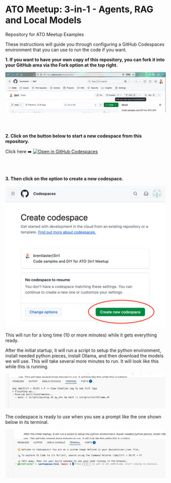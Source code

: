 # ATO Meetup: 3-in-1 - Agents, RAG and Local Models

Repository for ATO Meetup Examples

These instructions will guide you through configuring a GitHub Codespaces environment that you can use to run the code if you want. 

**1. If you want to have your own copy of this repository, you can fork it into your GitHub area via the **Fork** option at the top right.**

![Forking repository](./images/3in1d.png?raw=true "Forking repository")

<br><br>

**2. Click on the button below to start a new codespace from this repository.**

Click here ➡️  [![Open in GitHub Codespaces](https://github.com/codespaces/badge.svg)](https://codespaces.new/brentlaster/3in1?quickstart=1)

<br><br>

**3. Then click on the option to create a new codespace.**

![Creating new codespace from button](./images/3in1a.png?raw=true "Creating new codespace from button")

This will run for a long time (10 or more minutes) while it gets everything ready.

After the initial startup, it will run a script to setup the python environment, install needed python pieces, install Ollama, and then download the models we will use. This will take several more minutes to run. It will look like this while this is running.

![Final prep](./images/3in1b.png?raw=true "Final prep")

The codespace is ready to use when you see a prompt like the one shown below in its terminal.

![Ready to use](./images/3in1c.png?raw=true "Ready to use")

